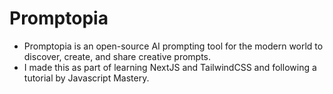 # Promptopia
- Promptopia is an open-source AI prompting tool for the modern world to discover, create, and share creative prompts.
- I made this as part of learning NextJS and TailwindCSS and following a tutorial by Javascript Mastery.
